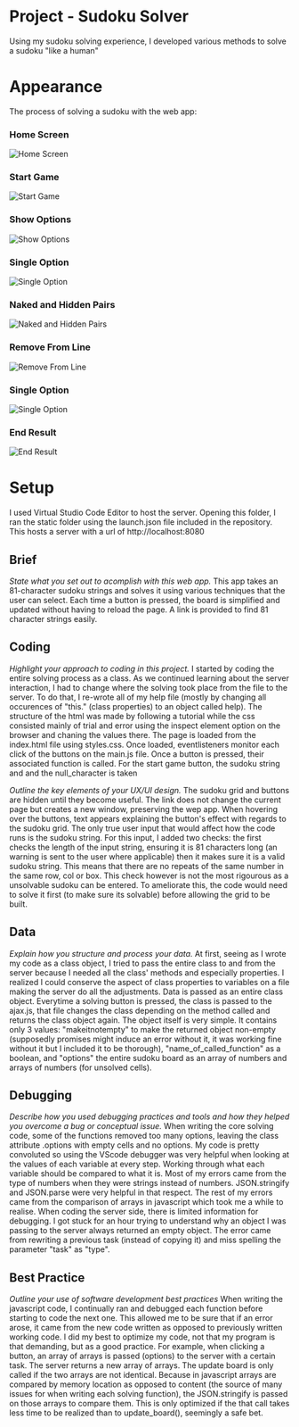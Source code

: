 # Project - Sudoku Solver
Using my sudoku solving experience, I developed various methods to solve a sudoku "like a human"

# Appearance

The process of solving a sudoku with the web app:

### Home Screen
![Home Screen](images/1.png)
### Start Game
![Start Game](images/2.png)
### Show Options
![Show Options](images/3.png)
### Single Option
![Single Option](images/4.png)
### Naked and Hidden Pairs
![Naked and Hidden Pairs](images/5.png)
### Remove From Line
![Remove From Line](images/6.png)
### Single Option
![Single Option](images/7.png)
### End Result
![End Result](images/8.png)

# Setup
I used Virtual Studio Code Editor to host the server. Opening this folder, I ran the static folder using the launch.json file included in the repository. This hosts a server with a url of http://localhost:8080

## Brief
*State what you set out to acomplish with this web app.*
This app takes an 81-character sudoku strings and solves it using various techniques that the user can select. Each time a button is pressed, the board is simplified and updated without having to reload the page. A link is provided to find 81 character strings easily.

## Coding
*Highlight your approach to coding in this project.*
I started by coding the entire solving process as a class. As we continued learning about the server interaction, I had to change where the solving took place from the file to the server. To do that, I re-wrote all of my help file (mostly by changing all occurences of "this." (class properties) to an object called help). The structure of the html was made by following a tutorial while the css consisted mainly of trial and error using the inspect element option on the browser and chaning the values there. 
The page is loaded from the index.html file using styles.css. Once loaded, eventlisteners monitor each click of the buttons on the main.js file. Once a button is pressed, their associated function is called. For the start game button, the sudoku string and and the null_character is taken 

*Outline the key elements of your UX/UI design.*
The sudoku grid and buttons are hidden until they become useful. The link does not change the current page but creates a new window, preserving the wep app. When hovering over the buttons, text appears explaining the button's effect with regards to the sudoku grid. The only true user input that would affect how the code runs is the sudoku string. For this input, I added two checks: the first checks the length of the input string, ensuring it is 81 characters long (an warning is sent to the user where applicable) then it makes sure it is a valid sudoku string. This means that there are no repeats of the same number in the same row, col or box. This check however is not the most rigourous as a unsolvable sudoku can be entered. To ameliorate this, the code would need to solve it first (to make sure its solvable) before allowing the grid to be built.

## Data
*Explain how you structure and process your data.*
At first, seeing as I wrote my code as a class object, I tried to pass the entire class to and from the server because I needed all the class' methods and especially properties. I realized I could conserve the aspect of class properties to variables on a file making the server do all the adjustments. 
Data is passed as an entire class object. Everytime a solving button is pressed, the class is passed to the ajax.js, that file changes the class depending on the method called and returns the class object again. The object itself is very simple. It contains only 3 values: "makeitnotempty" to make the returned object non-empty (supposedly promises might induce an error without it, it was working fine without it but I included it to be thorough), "name_of_called_function" as a boolean, and "options" the entire sudoku board as an array of numbers and arrays of numbers (for unsolved cells).  

## Debugging
*Describe how you used debugging practices and tools and how they helped you overcome a bug or conceptual issue.*
When writing the core solving code, some of the functions removed too many options, leaving the class attribute .options with empty cells and no options. My code is pretty convoluted so using the VScode debugger was very helpful when looking at the values of each variable at every step. Working through what each variable should be compared to what it is. Most of my errors came from the type of numbers when they were strings instead of numbers. JSON.stringify and JSON.parse were very helpful in that respect. The rest of my errors came from the comparison of arrays in javascript which took me a while to realise. When coding the server side, there is limited information for debugging. I got stuck for an hour trying to understand why an object I was passing to the server always returned an empty object. The error came from rewriting a previous task (instead of copying it) and miss spelling the parameter "task" as "type".

## Best Practice
*Outline your use of software development best practices*
When writing the javascript code, I continually ran and debugged each function before starting to code the next one. This allowed me to be sure that if an error arose, it came from the new code written as opposed to previously written working code. I did my best to optimize my code, not that my program is that demanding, but as a good practice. For example, when clicking a button, an array of arrays is passed (options) to the server with a certain task. The server returns a new array of arrays. The update board is only called if the two arrays are not identical. Because in javascript arrays are compared by memory location as opposed to content (the source of many issues for when writing each solving function), the JSON.stringify is passed on those arrays to compare them. This is only optimized if the that call takes less time to be realized than to update_board(), seemingly a safe bet. 
